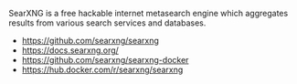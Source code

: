 

SearXNG is a free hackable internet metasearch engine which aggregates results from various search services and databases.

* https://github.com/searxng/searxng
* https://docs.searxng.org/
* https://github.com/searxng/searxng-docker
* https://hub.docker.com/r/searxng/searxng
